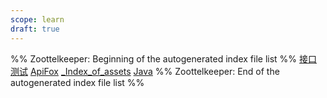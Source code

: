 ```yaml
---
scope: learn
draft: true
---
```

%% Zoottelkeeper: Beginning of the autogenerated index file list  %%
 [接口测试](接口测试.md)
 [ApiFox](ApiFox.md)
 [_Index_of_assets](10-学习/BACKEND/DEBUG/assets/_Index_of_assets)
 [Java](Java.md)
%% Zoottelkeeper: End of the autogenerated index file list  %%
